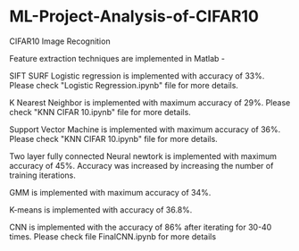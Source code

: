 # ML-Project-Analysis-of-CIFAR10
CIFAR10
Image Recognition

Feature extraction techniques are implemented in Matlab -

SIFT
SURF
Logistic regression is implemented with accuracy of 33%. Please check "Logistic Regression.ipynb" file for more details.

K Nearest Neighbor is implemented with maximum accuracy of 29%. Please check "KNN CIFAR 10.ipynb" file for more details.

Support Vector Machine is implemented with maximum accuracy of 36%. Please check "KNN CIFAR 10.ipynb" file for more details.

Two layer fully connected Neural newtork is implemented with maximum accuracy of 45%. Accuracy was increased by increasing the number of training iterations.

GMM is implemented with maximum accuracy of 34%.

K-means is implemented with accuracy of 36.8%.

CNN is implemented with the accuracy of 86% after iterating for 30-40 times. Please check file FinalCNN.ipynb for more details
